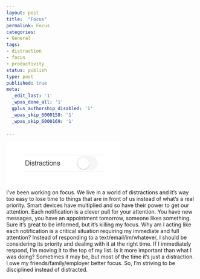 ```yaml
---
layout: post
title:  "Focus"
permalink: Focus
categories:
- General
tags:
- distraction
- focus
- productivity
status: publish
type: post
published: true
meta:
  _edit_last: '1'
  _wpas_done_all: '1'
  gplus_authorship_disabled: '1'
  _wpas_skip_6000158: '1'
  _wpas_skip_6000169: '1'

---
```


![Distractions](/assets/posts/distractions.png)

I’ve been working on focus. We live in a world of distractions and it’s way too easy to lose time to things that are in front of us instead of what’s a real priority. Smart devices have multiplied and so have their power to get our attention. Each notification is a clever pull for your attention. You have new messages, you have an appointment tomorrow, someone likes something. Sure it’s great to be informed, but it’s killing my focus. Why am I acting like each notification is a critical situation requiring my immediate and full attention? Instead of responding to a text/email/im/whatever, I should be considering its priority and dealing with it at the right time. If I immediately respond, I’m moving it to the top of my list. Is it more important than what I was doing? Sometimes it may be, but most of the time it’s just a distraction. I owe my friends/family/employer better focus. So, I’m striving to be disciplined instead of distracted.